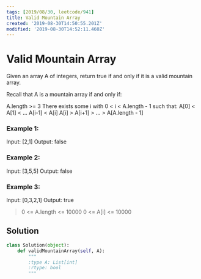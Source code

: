 ```yaml
---
tags: [2019/08/30, leetcode/941]
title: Valid Mountain Array
created: '2019-08-30T14:50:55.201Z'
modified: '2019-08-30T14:52:11.460Z'
---
```


# Valid Mountain Array


Given an array A of integers, return true if and only if it is a valid mountain array.

Recall that A is a mountain array if and only if:

A.length >= 3
There exists some i with 0 < i < A.length - 1 such that:
A[0] < A[1] < ... A[i-1] < A[i]
A[i] > A[i+1] > ... > A[A.length - 1]


### Example 1:

Input: [2,1]
Output: false

### Example 2:

Input: [3,5,5]
Output: false

### Example 3:

Input: [0,3,2,1]
Output: true


> 0 <= A.length <= 10000
> 0 <= A[i] <= 10000

## Solution

```python
class Solution(object):
    def validMountainArray(self, A):
        """
        :type A: List[int]
        :rtype: bool
        """

```
